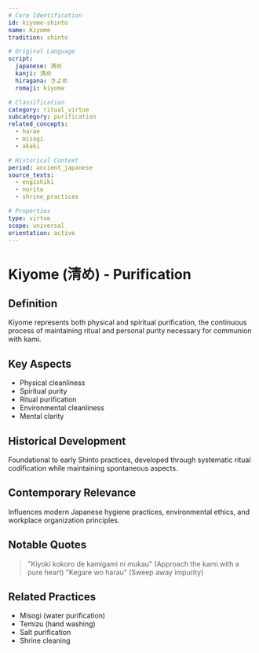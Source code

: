 ```yaml
---
# Core Identification
id: kiyome-shinto
name: Kiyome
tradition: shinto

# Original Language
script:
  japanese: 清め
  kanji: 清め
  hiragana: きよめ
  romaji: kiyome

# Classification
category: ritual_virtue
subcategory: purification
related_concepts:
  - harae
  - misogi
  - akaki

# Historical Context
period: ancient_japanese
source_texts:
  - engishiki
  - norito
  - shrine_practices

# Properties
type: virtue
scope: universal
orientation: active
---
```


# Kiyome (清め) - Purification

## Definition
Kiyome represents both physical and spiritual purification, the continuous process of maintaining ritual and personal purity necessary for communion with kami.

## Key Aspects
- Physical cleanliness
- Spiritual purity
- Ritual purification
- Environmental cleanliness
- Mental clarity

## Historical Development
Foundational to early Shinto practices, developed through systematic ritual codification while maintaining spontaneous aspects.

## Contemporary Relevance
Influences modern Japanese hygiene practices, environmental ethics, and workplace organization principles.

## Notable Quotes
> "Kiyoki kokoro de kamigami ni mukau" (Approach the kami with a pure heart)
> "Kegare wo harau" (Sweep away impurity)

## Related Practices
- Misogi (water purification)
- Temizu (hand washing)
- Salt purification
- Shrine cleaning